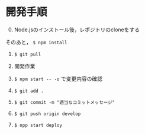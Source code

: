 # 開発手順

0. Node.jsのインストール後，レポジトリのcloneをする

そのあと，
```$ npm install```

1. ```$ git pull```

2. 開発作業

3. ```$ npm start -- -o```
で変更内容の確認

3. ```$ git add .```

4. ```$ git commit -m "適当なコミットメッセージ"```

5. ```$ git push origin develop```

6. ```$ npp start deploy```
